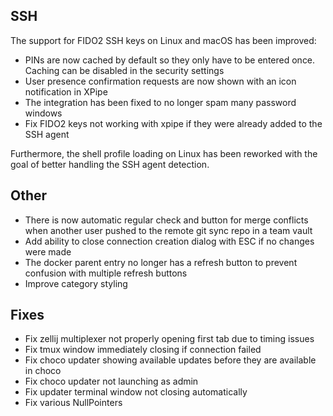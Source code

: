 ## SSH

The support for FIDO2 SSH keys on Linux and macOS has been improved:
- PINs are now cached by default so they only have to be entered once. Caching can be disabled in the security settings
- User presence confirmation requests are now shown with an icon notification in XPipe
- The integration has been fixed to no longer spam many password windows
- Fix FIDO2 keys not working with xpipe if they were already added to the SSH agent

Furthermore, the shell profile loading on Linux has been reworked with the goal of better handling the SSH agent detection. 

## Other

- There is now automatic regular check and button for merge conflicts when
  another user pushed to the remote git sync repo in a team vault
- Add ability to close connection creation dialog with ESC if no changes were made
- The docker parent entry no longer has a refresh button to prevent confusion with multiple refresh buttons
- Improve category styling

## Fixes

- Fix zellij multiplexer not properly opening first tab due to timing issues
- Fix tmux window immediately closing if connection failed
- Fix choco updater showing available updates before they are available in choco
- Fix choco updater not launching as admin
- Fix updater terminal window not closing automatically
- Fix various NullPointers
